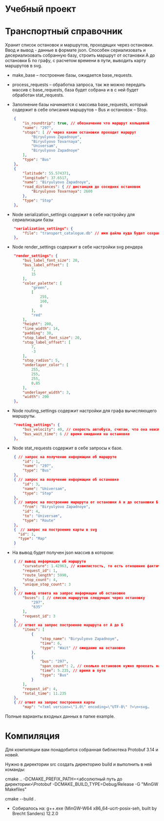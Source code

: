 # Учебный проект
# Транспортный справочник
Хранит список остановок и маршрутов, проходящих через остановки. 
Ввод и вывод - данные в формате json. 
Способен сериализовать и десериализовать собранную базу, строить маршрут от остановки А до остановки Б по графу, с расчетом времени в пути, выводить карту маршрутов в svg.

 * make_base – построение базы, ожидается base_requests.
 * process_requests – обработка запроса, так же можно передать массив с base_requests, база будет собрана и в с ней будет обработан stat_requests.

* Заполнение базы начинается с массива base_requests, который содержит в себе описания маршрутов – Bus и остановок – Stop.

```json
    {
        "is_roundtrip": true, // обозначение что маршрут кольцевой
        "name": "297",
        "stops": [ // через какие остановки проходит маршрут
            "Biryulyovo Zapadnoye",
            "Biryulyovo Tovarnaya",
            "Universam",
            "Biryulyovo Zapadnoye"
        ],
        "type": "Bus"
    },
    {
        "latitude": 55.574371,
        "longitude": 37.6517,
        "name": "Biryulyovo Zapadnoye",
        "road_distances": { // дистанция до соседних остановок
            "Biryulyovo Tovarnaya": 2600
        },
        "type": "Stop"
    },
```

* Node serialization_settings содержит в себе настройку для сериализации базы

```json
    "serialization_settings": {
        "file": "transport_catalogue.db" // имя файла куда будет сохранена база, если файла нет, он будет создан
    },
```

* Node render_settings содержит в себе настройки svg рендера

```json
    "render_settings": {
        "bus_label_font_size": 20,
        "bus_label_offset": [
            7,
            15
        ],
        "color_palette": [
            "green",
            [
                255,
                160,
                0
            ],
            "red"
        ],
        "height": 200,
        "line_width": 14,
        "padding": 30,
        "stop_label_font_size": 20,
        "stop_label_offset": [
            7,
            -3
        ],
        "stop_radius": 5,
        "underlayer_color": [
            255,
            255,
            255,
            0.85
        ],
        "underlayer_width": 3,
        "width": 200
    },
```

* Node routing_settings содержит настройки для графа вычисляющего маршруты.

```json
    "routing_settings": {
        "bus_velocity": 40, // скорость автобуса, считаю, что она неизменная на всем маршруте
        "bus_wait_time": 6 // время ожидания на остановке
    },
```

* Node stat_requests содержит в себе запросы к базе.

```json
    { // запрос на получение информации об маршруте
        "id": 1,
        "name": "297",
        "type": "Bus"
    },
    { // запрос на получение информации об остановке
        "id": 3,
        "name": "Universam",
        "type": "Stop"
    },
    { // запрос на построение маршрута от остановки А и до остановки Б
        "from": "Biryulyovo Zapadnoye",
        "id": 4,
        "to": "Universam",
        "type": "Route"
    },
    {  // запрос на построение карты в svg
      "id": 1,
      "type": "Map"
    }
```

* На вывод будет получен json массив в котором:

```json
    { // вывод информации об маршруте 
        "curvature": 1.42963, // извилистость, то есть отношение фактической длины маршрута к географическому расстоянию
        "request_id": 1,
        "route_length": 5990,
        "stop_count": 4,
        "unique_stop_count": 3
    },
    { // вывод ответа на запрос информации об остановке
        "buses": [ // список маршрутов следующих через остановку
            "297",
            "635"
        ],
        "request_id": 3
    },
    { // ответ на запрос построение маршрута от А до Б
        "items": [
            {
                "stop_name": "Biryulyovo Zapadnoye",
                "time": 6,
                "type": "Wait" // ожидание на остановке
            },
            {
                "bus": "297",
                "span_count": 2, // сколько остановок нужно проехать на этом маршруте
                "time": 5.235, // время в пути
                "type": "Bus"
            }
        ],
        "request_id": 4,
        "total_time": 11.235
    },
    { // ответ на запрос построения карты
        "map": "<?xml version=\"1.0\" encoding=\"UTF-8\" ?>\n<svg…
```

Полные варианты входных данных в папке example.

# Компиляция

Для компиляции вам понадобится собранная библиотека Protobuf 3.14 и новей.

Нужно в директории src создать директорию build и выполнить в ней команды:

cmake .. -DCMAKE_PREFIX_PATH=<абсолютный путь до директории>\Protobuf -DCMAKE_BUILD_TYPE=Debug/Release -G "MinGW Makefiles"

cmake --build .

* Собиралось на:
g++.exe (MinGW-W64 x86_64-ucrt-posix-seh, built by Brecht Sanders) 12.2.0
